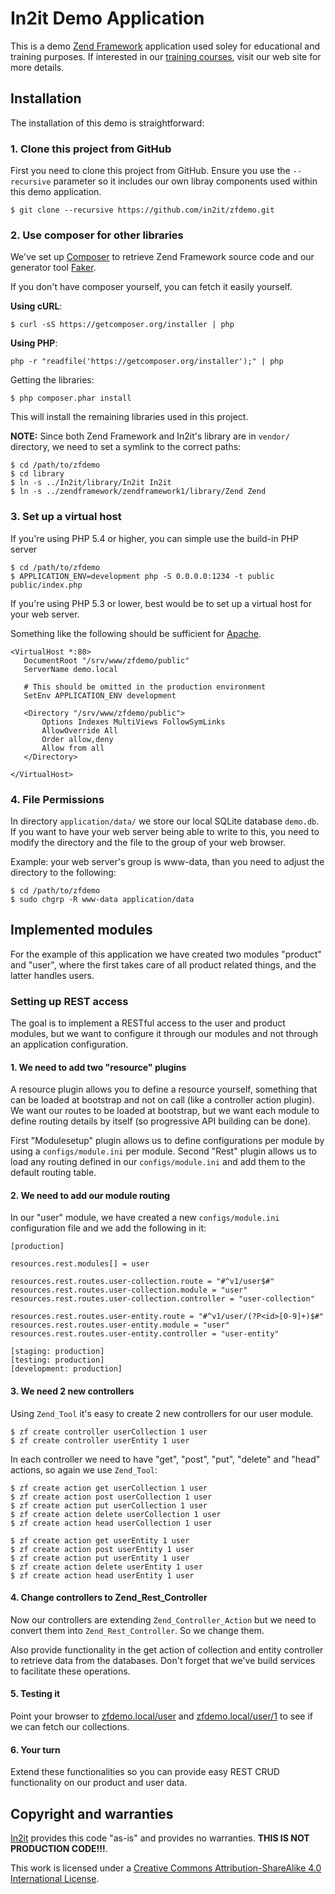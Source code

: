 # In2it Demo Application

This is a demo [Zend Framework](http://framework.zend.com) application used soley for educational and training purposes. If interested in our [training courses](http://www.in2it.be/php-consulting/php-training-courses), visit our web site for more details.

## Installation

The installation of this demo is straightforward:

### 1. Clone this project from GitHub

First you need to clone this project from GitHub. Ensure you use the `--recursive` parameter so it includes our own libray components used within this demo application.

    $ git clone --recursive https://github.com/in2it/zfdemo.git

### 2. Use composer for other libraries

We've set up [Composer](http://getcomposer.org) to retrieve Zend Framework source code and our generator tool [Faker](https://github.com/fzaninotto/Faker).

If you don't have composer yourself, you can fetch it easily yourself.

**Using cURL**:

    $ curl -sS https://getcomposer.org/installer | php

**Using PHP**:

    php -r "readfile('https://getcomposer.org/installer');" | php

Getting the libraries:

    $ php composer.phar install

This will install the remaining libraries used in this project.

**NOTE:** Since both Zend Framework and In2it's library are in `vendor/` directory, we need to set a symlink to the correct paths:

    $ cd /path/to/zfdemo
    $ cd library
    $ ln -s ../In2it/library/In2it In2it
    $ ln -s ../zendframework/zendframework1/library/Zend Zend

### 3. Set up a virtual host

If you're using PHP 5.4 or higher, you can simple use the build-in PHP server

    $ cd /path/to/zfdemo
    $ APPLICATION_ENV=development php -S 0.0.0.0:1234 -t public public/index.php

If you're using PHP 5.3 or lower, best would be to set up a virtual host for your web server.

Something like the following should be sufficient for [Apache](http://httpd.apache.org).

    <VirtualHost *:80>
       DocumentRoot "/srv/www/zfdemo/public"
       ServerName demo.local
    
       # This should be omitted in the production environment
       SetEnv APPLICATION_ENV development
    
       <Directory "/srv/www/zfdemo/public">
           Options Indexes MultiViews FollowSymLinks
           AllowOverride All
           Order allow,deny
           Allow from all
       </Directory>
    
    </VirtualHost>

### 4. File Permissions

In directory `application/data/` we store our local SQLite database `demo.db`. If you want to have your web server being able to write to this, you need to modify the directory and the file to the group of your web browser.

Example: your web server's group is www-data, than you need to adjust the directory to the following:

    $ cd /path/to/zfdemo
    $ sudo chgrp -R www-data application/data

## Implemented modules

For the example of this application we have created two modules "product" and "user", where the first takes care of all product related things, and the latter handles users.

### Setting up REST access

The goal is to implement a RESTful access to the user and product modules, but we want to configure it through our modules and not through an application configuration.

#### 1. We need to add two "resource" plugins

A resource plugin allows you to define a resource yourself, something that can be loaded at bootstrap and not on call (like a controller action plugin). We want our routes to be loaded at bootstrap, but we want each module to define routing details by itself (so progressive API building can be done).

First "Modulesetup" plugin allows us to define configurations per module by using a `configs/module.ini` per module.
Second "Rest" plugin allows us to load any routing defined in our `configs/module.ini` and add them to the default routing table.

#### 2. We need to add our module routing

In our "user" module, we have created a new `configs/module.ini` configuration file and we add the following in it:

    [production]
        
    resources.rest.modules[] = user
    
    resources.rest.routes.user-collection.route = "#^v1/user$#"
    resources.rest.routes.user-collection.module = "user"
    resources.rest.routes.user-collection.controller = "user-collection"
    
    resources.rest.routes.user-entity.route = "#^v1/user/(?P<id>[0-9]+)$#"
    resources.rest.routes.user-entity.module = "user"
    resources.rest.routes.user-entity.controller = "user-entity"
    
    [staging: production]
    [testing: production]
    [development: production]

#### 3. We need 2 new controllers

Using `Zend_Tool` it's easy to create 2 new controllers for our user module.

    $ zf create controller userCollection 1 user
    $ zf create controller userEntity 1 user

In each controller we need to have "get", "post", "put", "delete" and "head" actions, so again we use `Zend_Tool`:

    $ zf create action get userCollection 1 user
    $ zf create action post userCollection 1 user
    $ zf create action put userCollection 1 user
    $ zf create action delete userCollection 1 user
    $ zf create action head userCollection 1 user
    
    $ zf create action get userEntity 1 user
    $ zf create action post userEntity 1 user
    $ zf create action put userEntity 1 user
    $ zf create action delete userEntity 1 user
    $ zf create action head userEntity 1 user

#### 4. Change controllers to Zend_Rest_Controller

Now our controllers are extending `Zend_Controller_Action` but we need to convert them into `Zend_Rest_Controller`. So we change them.

Also provide functionality in the get action of collection and entity controller to retrieve data from the databases. Don't forget that we've build services to facilitate these operations.

#### 5. Testing it

Point your browser to [zfdemo.local/user](http://zfdemo.local/user) and [zfdemo.local/user/1](http://zfdemo.local/user/1) to see if we can fetch our collections.

#### 6. Your turn

Extend these functionalities so you can provide easy REST CRUD functionality on our product and user data.

## Copyright and warranties

[In2it](http://www.in2it.be) provides this code "as-is" and provides no warranties. **THIS IS NOT PRODUCTION CODE!!!**.

This work is licensed under a [Creative Commons Attribution-ShareAlike 4.0 International License](http://creativecommons.org/licenses/by-sa/4.0/).